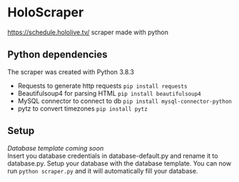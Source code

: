 # HoloScraper
https://schedule.hololive.tv/ scraper made with python

## Python dependencies
The scraper was created with Python 3.8.3
* Requests to generate http requests ```pip install requests```
* Beautifulsoup4 for parsing HTML ```pip install beautifulsoup4```
* MySQL connector to connect to db ```pip install mysql-connector-python```
* pytz to convert timezones ```pip install pytz```

## Setup
_Database template coming soon_<br>
Insert you database credentials in database-default.py and rename it to database.py.
Setup your database with the database template.
You can now run ```python scraper.py``` and it will automatically fill your database.
